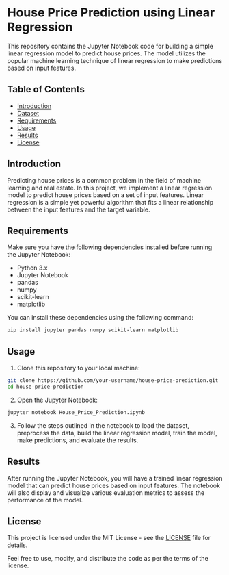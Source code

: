 # House Price Prediction using Linear Regression

This repository contains the Jupyter Notebook code for building a simple linear regression model to predict house prices. The model utilizes the popular machine learning technique of linear regression to make predictions based on input features.

## Table of Contents

- [Introduction](#introduction)
- [Dataset](#dataset)
- [Requirements](#requirements)
- [Usage](#usage)
- [Results](#results)
- [License](#license)

## Introduction

Predicting house prices is a common problem in the field of machine learning and real estate. In this project, we implement a linear regression model to predict house prices based on a set of input features. Linear regression is a simple yet powerful algorithm that fits a linear relationship between the input features and the target variable.

## Requirements

Make sure you have the following dependencies installed before running the Jupyter Notebook:

- Python 3.x
- Jupyter Notebook
- pandas
- numpy
- scikit-learn
- matplotlib

You can install these dependencies using the following command:

```bash
pip install jupyter pandas numpy scikit-learn matplotlib
```

## Usage

1. Clone this repository to your local machine:

```bash
git clone https://github.com/your-username/house-price-prediction.git
cd house-price-prediction
```

2. Open the Jupyter Notebook:

```bash
jupyter notebook House_Price_Prediction.ipynb
```

3. Follow the steps outlined in the notebook to load the dataset, preprocess the data, build the linear regression model, train the model, make predictions, and evaluate the results.

## Results

After running the Jupyter Notebook, you will have a trained linear regression model that can predict house prices based on input features. The notebook will also display and visualize various evaluation metrics to assess the performance of the model.

## License

This project is licensed under the MIT License - see the [LICENSE](LICENSE) file for details.

Feel free to use, modify, and distribute the code as per the terms of the license.

